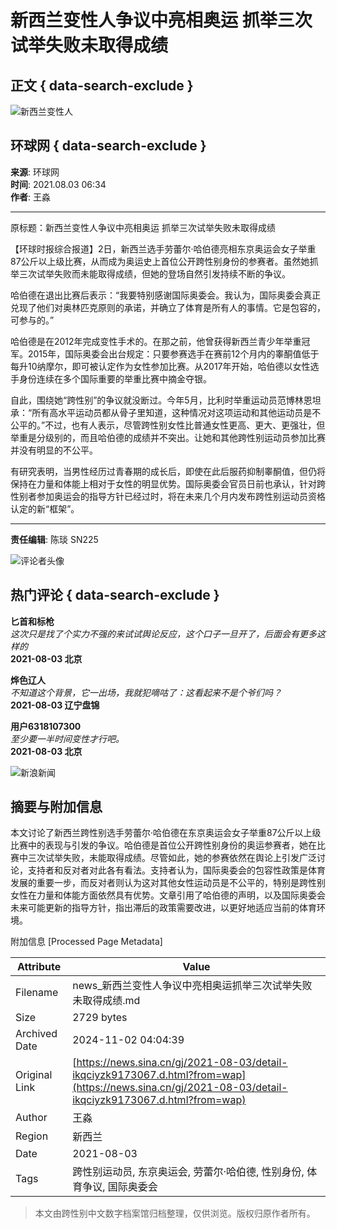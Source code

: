 # 新西兰变性人争议中亮相奥运 抓举三次试举失败未取得成绩

## 正文 { data-search-exclude }


![新西兰变性人](//n.sinaimg.cn/sinakd10219/360/w180h180/20221207/d7a2-a5770dd64bcda5d2beb4f24c6c87b532.jpg)

## 环球网 { data-search-exclude }

**来源**: 环球网  
**时间**: 2021.08.03 06:34  
**作者**: 王淼

---

原标题：新西兰变性人争议中亮相奥运 抓举三次试举失败未取得成绩

【环球时报综合报道】2日，新西兰选手劳蕾尔·哈伯德亮相东京奥运会女子举重87公斤以上级比赛，从而成为奥运史上首位公开跨性别身份的参赛者。虽然她抓举三次试举失败而未能取得成绩，但她的登场自然引发持续不断的争议。

哈伯德在退出比赛后表示：“我要特别感谢国际奥委会。我认为，国际奥委会真正兑现了他们对奥林匹克原则的承诺，并确立了体育是所有人的事情。它是包容的，可参与的。”

哈伯德是在2012年完成变性手术的。在那之前，他曾获得新西兰青少年举重冠军。2015年，国际奥委会出台规定：只要参赛选手在赛前12个月内的睾酮值低于每升10纳摩尔，即可被认定作为女性参加比赛。从2017年开始，哈伯德以女性选手身份连续在多个国际重要的举重比赛中摘金夺银。

自此，围绕她“跨性别”的争议就没断过。今年5月，比利时举重运动员范博林恩坦承：“所有高水平运动员都从骨子里知道，这种情况对这项运动和其他运动员是不公平的。”不过，也有人表示，尽管跨性别女性比普通女性更高、更大、更强壮，但举重是分级别的，而且哈伯德的成绩并不突出。让她和其他跨性别运动员参加比赛并没有明显的不公平。

有研究表明，当男性经历过青春期的成长后，即使在此后服药抑制睾酮值，但仍将保持在力量和体能上相对于女性的明显优势。国际奥委会官员日前也承认，针对跨性别者参加奥运会的指导方针已经过时，将在未来几个月内发布跨性别运动员资格认定的新“框架”。

---

**责任编辑**: 陈琰 SN225

![评论者头像](//n.sinaimg.cn/default/2fb77759/20151125/320X320.png)

## 热门评论 { data-search-exclude }

**匕首和标枪**  
*这次只是找了个实力不强的来试试舆论反应，这个口子一旦开了，后面会有更多这样的*  
**2021-08-03 北京**

**烨色辽人**  
*不知道这个背景，它一出场，我就犯嘀咕了：这看起来不是个爷们吗？*  
**2021-08-03 辽宁盘锦**

**用户6318107300**  
*至少要一半时间变性才行吧。*  
**2021-08-03 北京** 

![新浪新闻](https://n.sinaimg.cn/default/80905340/20200331/sinalogo.png)

## 摘要与附加信息

<!-- tcd_abstract -->
本文讨论了新西兰跨性别选手劳蕾尔·哈伯德在东京奥运会女子举重87公斤以上级比赛中的表现与引发的争议。哈伯德是首位公开跨性别身份的奥运参赛者，她在比赛中三次试举失败，未能取得成绩。尽管如此，她的参赛依然在舆论上引发广泛讨论，支持者和反对者对此各有看法。支持者认为，国际奥委会的包容性政策是体育发展的重要一步，而反对者则认为这对其他女性运动员是不公平的，特别是跨性别女性在力量和体能方面依然具有优势。文章引用了哈伯德的声明，以及国际奥委会未来可能更新的指导方针，指出滞后的政策需要改进，以更好地适应当前的体育环境。
<!-- tcd_abstract_end -->

附加信息 [Processed Page Metadata]

| Attribute       | Value                                  |
|-----------------|----------------------------------------|
| Filename        | news_新西兰变性人争议中亮相奥运抓举三次试举失败未取得成绩.md                             |
| Size            | 2729 bytes                           |
| Archived Date   | 2024-11-02 04:04:39                             |
| Original Link   | [https://news.sina.cn/gj/2021-08-03/detail-ikqciyzk9173067.d.html?from=wap](https://news.sina.cn/gj/2021-08-03/detail-ikqciyzk9173067.d.html?from=wap)                       |
| Author          | 王淼                               |
| Region          | 新西兰                               |
| Date            | 2021-08-03                                 |
| Tags            | 跨性别运动员, 东京奥运会, 劳蕾尔·哈伯德, 性别身份, 体育争议, 国际奥委会                                 |
>
> 本文由跨性别中文数字档案馆归档整理，仅供浏览。版权归原作者所有。
>